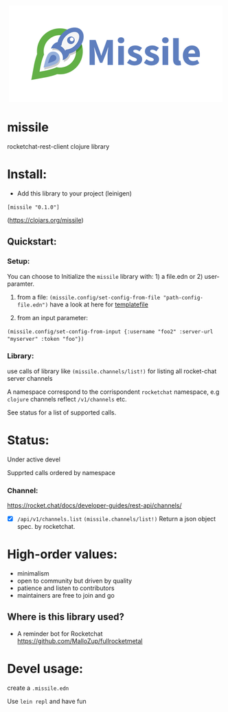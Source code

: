 <p align="center"><img src="/logo/logotype-horizontal.png"></p>

# missile
rocketchat-rest-client clojure library

# Install:

- Add this library to your project (leinigen)

`[missile "0.1.0"]`

(https://clojars.org/missile)

## Quickstart:

### Setup:
You can choose to Initialize the `missile` library with: 1) a file.edn or 2) user-paramter.

1) from a file:
`(missile.config/set-config-from-file "path-config-file.edn")`  have a look at here for [templatefile](resources/missile.edn)

2) from an input parameter:

`(missile.config/set-config-from-input {:username "foo2" :server-url "myserver" :token "foo"})`


### Library:

use calls of library like
`(missile.channels/list!)` for listing all rocket-chat server channels

A namespace correspond to the corrispondent `rocketchat` namespace, e.g `clojure` channels reflect `/v1/channels` etc.

See status for a list of supported calls.

# Status:

Under active devel

Supprted calls ordered by namespace


### Channel:
https://rocket.chat/docs/developer-guides/rest-api/channels/

- [x] `/api/v1/channels.list` `(missile.channels/list!)` Return a json object spec. by rocketchat.


# High-order values:

- minimalism
- open to community but driven by quality
- patience and listen to contributors
- maintainers are free to join and go

##  Where is this library used?

- A reminder bot for Rocketchat
https://github.com/MalloZup/fullrocketmetal


# Devel usage:

create a `.missile.edn`

Use `lein repl` and have fun

